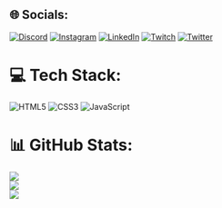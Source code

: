 
## 🌐 Socials:
[![Discord](https://img.shields.io/badge/Discord-%237289DA.svg?logo=discord&logoColor=white)](https://discord.gg/Xannus#4403) [![Instagram](https://img.shields.io/badge/Instagram-%23E4405F.svg?logo=Instagram&logoColor=white)](https://instagram.com/skors0nn) [![LinkedIn](https://img.shields.io/badge/LinkedIn-%230077B5.svg?logo=linkedin&logoColor=white)](https://linkedin.com/in/https://www.linkedin.com/in/dominik-sk%C3%B3rski-21b863265/) [![Twitch](https://img.shields.io/badge/Twitch-%239146FF.svg?logo=Twitch&logoColor=white)](https://twitch.tv/xannusik) [![Twitter](https://img.shields.io/badge/Twitter-%231DA1F2.svg?logo=Twitter&logoColor=white)](https://twitter.com/xannusik) 

# 💻 Tech Stack:
![HTML5](https://img.shields.io/badge/html5-%23E34F26.svg?style=flat&logo=html5&logoColor=white) ![CSS3](https://img.shields.io/badge/css3-%231572B6.svg?style=flat&logo=css3&logoColor=white) ![JavaScript](https://img.shields.io/badge/javascript-%23323330.svg?style=flat&logo=javascript&logoColor=%23F7DF1E)
# 📊 GitHub Stats:
![](https://github-readme-stats.vercel.app/api?username=Xannus&theme=dark&hide_border=true&include_all_commits=false&count_private=false)<br/>
![](https://github-readme-streak-stats.herokuapp.com/?user=Xannus&theme=dark&hide_border=true)<br/>
![](https://github-readme-stats.vercel.app/api/top-langs/?username=Xannus&theme=dark&hide_border=true&include_all_commits=false&count_private=false&layout=compact)

<!-- Proudly created with GPRM ( https://gprm.itsvg.in ) -->
